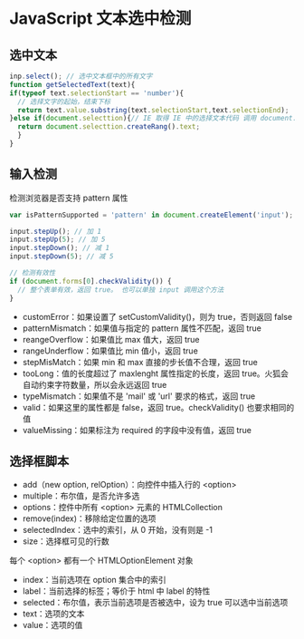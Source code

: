 # JavaScript 文本选中检测

## 选中文本

```js
inp.select(); // 选中文本框中的所有文字
function getSelectedText(text){
if(typeof text.selectionStart == 'number'){
​  // 选择文字的起始，结束下标
  return text.value.substring(text.selectionStart,text.selectionEnd);
}else if(document.selecttion){// IE 取得 IE 中的选择文本代码 调用 document.selecttion 不需要考虑 text 参数
  return document.selecttion.createRang().text;
​  }
}
```

## 输入检测

检测浏览器是否支持 pattern 属性

```js
var isPatternSupported = 'pattern' in document.createElement('input');

input.stepUp(); // 加 1
input.stepUp(5); // 加 5
input.stepDown(); // 减 1
input.stepDown(5); // 减 5

// 检测有效性
if (document.forms[0].checkValidity()) {
  // 整个表单有效，返回 true。 也可以单独 input 调用这个方法
}
```

- customError：如果设置了 setCustomValidity()，则为 true，否则返回 false
- patternMismatch：如果值与指定的 pattern 属性不匹配，返回 true
- reangeOverflow：如果值比 max 值大，返回 true
- rangeUnderflow：如果值比 min 值小，返回 true
- stepMisMatch：如果 min 和 max 直接的步长值不合理，返回 true
- tooLong：值的长度超过了 maxlenght 属性指定的长度，返回 true。火狐会自动约束字符数量，所以会永远返回 true
- typeMismatch：如果值不是 'mail' 或 'url' 要求的格式，返回 true
- valid：如果这里的属性都是 false，返回 true。checkValidity() 也要求相同的值
- valueMissing：如果标注为 required 的字段中没有值，返回 true

## 选择框脚本

- add（new option, relOption）：向控件中插入行的 \<option>
- multiple：布尔值，是否允许多选
- options：控件中所有 \<option> 元素的 HTMLCollection
- remove(index)：移除给定位置的选项
- selectedIndex：选中的索引，从 0 开始，没有则是 -1
- size：选择框可见的行数

每个 \<option> 都有一个 HTMLOptionElement 对象

- index：当前选项在 option 集合中的索引
- label：当前选择的标签；等价于 html 中 label 的特性
- selected：布尔值，表示当前选项是否被选中，设为 true 可以选中当前选项
- text：选项的文本
- value：选项的值
